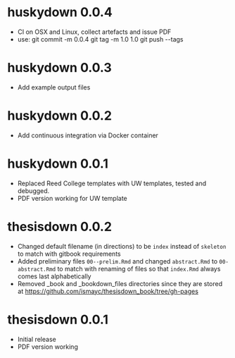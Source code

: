 # huskydown 0.0.4

- CI on OSX and Linux, collect artefacts and issue PDF
- use:
git commit -m 0.0.4
git tag -m 1.0 1.0
git push --tags


# huskydown 0.0.3

- Add example output files

# huskydown 0.0.2

- Add continuous integration via Docker container

# huskydown 0.0.1

- Replaced Reed College templates with UW templates, tested and debugged.
- PDF version working for UW template

# thesisdown 0.0.2

- Changed default filename (in directions) to be `index` instead of `skeleton` to match with gitbook requirements
- Added preliminary files `00--prelim.Rmd` and changed `abstract.Rmd` to `00-abstract.Rmd` to match
with renaming of files so that `index.Rmd` always comes last alphabetically
- Removed _book and _bookdown_files directories since they are stored at <https://github.com/ismayc/thesisdown_book/tree/gh-pages>

# thesisdown 0.0.1

- Initial release
- PDF version working

